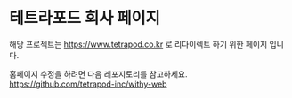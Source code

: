 # 테트라포드 회사 페이지

해당 프로젝트는 <https://www.tetrapod.co.kr> 로 리다이렉트 하기 위한 페이지 입니다.

홈페이지 수정을 하려면 다음 레포지토리를 참고하세요.
<https://github.com/tetrapod-inc/withy-web>
